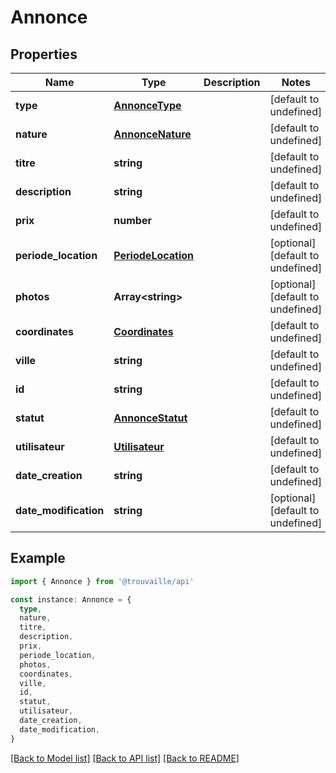 # Annonce

## Properties

| Name                  | Type                                      | Description | Notes                             |
| --------------------- | ----------------------------------------- | ----------- | --------------------------------- |
| **type**              | [**AnnonceType**](AnnonceType.md)         |             | [default to undefined]            |
| **nature**            | [**AnnonceNature**](AnnonceNature.md)     |             | [default to undefined]            |
| **titre**             | **string**                                |             | [default to undefined]            |
| **description**       | **string**                                |             | [default to undefined]            |
| **prix**              | **number**                                |             | [default to undefined]            |
| **periode_location**  | [**PeriodeLocation**](PeriodeLocation.md) |             | [optional] [default to undefined] |
| **photos**            | **Array&lt;string&gt;**                   |             | [optional] [default to undefined] |
| **coordinates**       | [**Coordinates**](Coordinates.md)         |             | [default to undefined]            |
| **ville**             | **string**                                |             | [default to undefined]            |
| **id**                | **string**                                |             | [default to undefined]            |
| **statut**            | [**AnnonceStatut**](AnnonceStatut.md)     |             | [default to undefined]            |
| **utilisateur**       | [**Utilisateur**](Utilisateur.md)         |             | [default to undefined]            |
| **date_creation**     | **string**                                |             | [default to undefined]            |
| **date_modification** | **string**                                |             | [optional] [default to undefined] |

## Example

```typescript
import { Annonce } from '@trouvaille/api'

const instance: Annonce = {
  type,
  nature,
  titre,
  description,
  prix,
  periode_location,
  photos,
  coordinates,
  ville,
  id,
  statut,
  utilisateur,
  date_creation,
  date_modification,
}
```

[[Back to Model list]](../README.md#documentation-for-models) [[Back to API list]](../README.md#documentation-for-api-endpoints) [[Back to README]](../README.md)
